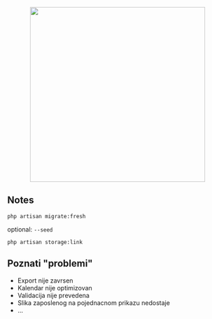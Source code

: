 <p align="center"><a href="https://laravel.com" target="_blank"><img src="https://raw.githubusercontent.com/laravel/art/master/logo-lockup/5%20SVG/2%20CMYK/1%20Full%20Color/laravel-logolockup-cmyk-red.svg" width="400"></a></p>



## Notes

`php artisan migrate:fresh`

optional: `--seed`

`php artisan storage:link`


## Poznati "problemi"

- Export nije zavrsen
- Kalendar nije optimizovan
- Validacija nije prevedena
- Slika zaposlenog na pojednacnom prikazu nedostaje
- ...

